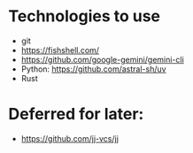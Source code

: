 # Technologies to use

* git
* https://fishshell.com/
* https://github.com/google-gemini/gemini-cli
* Python: https://github.com/astral-sh/uv
* Rust

# Deferred for later:
* https://github.com/jj-vcs/jj
